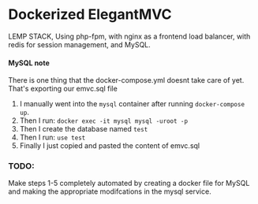 # Dockerized ElegantMVC 
LEMP STACK, Using php-fpm, with nginx as a frontend load balancer, with redis for session management, and MySQL.

#### MySQL note
There is one thing that the docker-compose.yml doesnt take care of yet.  That's exporting our emvc.sql file

1. I manually went into the `mysql` container after running `docker-compose up`.
2. Then I run: `docker exec -it mysql mysql -uroot -p`
3. Then I create the database named `test`
4. Then I run: `use test`
5. Finally I just copied and pasted the content of emvc.sql

### TODO:
Make steps 1-5 completely automated by creating a docker file for MySQL and making the appropriate modifcations in the mysql service.